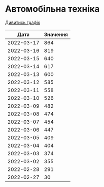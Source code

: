# Автомобільна техніка
[Дивитись графік](https://uadata.net/ukraine-russia-war-2022/auto)

| Дата | Значення |
|---|---|
| 2022-03-17 | 864 |
| 2022-03-16 | 819 |
| 2022-03-15 | 640 |
| 2022-03-14 | 617 |
| 2022-03-13 | 600 |
| 2022-03-12 | 585 |
| 2022-03-11 | 558 |
| 2022-03-10 | 526 |
| 2022-03-09 | 482 |
| 2022-03-08 | 474 |
| 2022-03-07 | 454 |
| 2022-03-06 | 447 |
| 2022-03-05 | 409 |
| 2022-03-04 | 404 |
| 2022-03-03 | 374 |
| 2022-03-02 | 355 |
| 2022-02-28 | 291 |
| 2022-02-27 | 30 |
